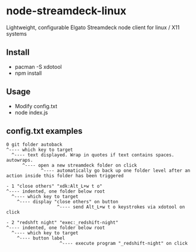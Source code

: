 # node-streamdeck-linux
Lightweight, configurable Elgato Streamdeck node client for linux / X11 systems

## Install
* pacman -S xdotool
* npm install

## Usage
* Modify config.txt
* node index.js

## config.txt examples
```
0 git folder autoback
^---- which key to target
  ^---- text displayed. Wrap in quotes if text contains spaces. autowraps.
      ^---- open a new streamdeck folder on click
             ^---- automatically go back up one folder level after an action inside this folder has been triggered
             
- 1 "close others" "xdk:Alt_L+w t o"
^---- indented, one folder below root
  ^---- which key to target
    ^---- display "close others" on button
                   ^---- send Alt_L+w t o keystrokes via xdotool on click

- 2 "redshft night" "exec:_redshift-night"
^---- indented, one folder below root
  ^---- which key to target
    ^---- button label
                    ^---- execute program "_redshift-night" on click
```

